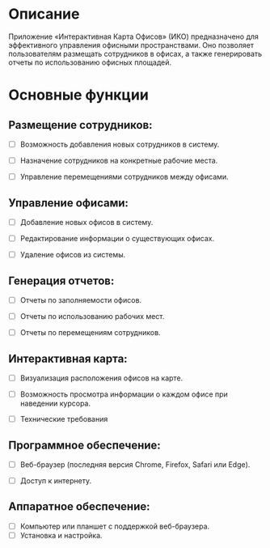 # Описание
Приложение «Интерактивная Карта Офисов» (ИКО) предназначено для эффективного управления офисными пространствами. Оно позволяет пользователям размещать сотрудников в офисах, а также генерировать отчеты по использованию офисных площадей.


# Основные функции
## Размещение сотрудников:

- [ ] Возможность добавления новых сотрудников в систему.
- [ ] Назначение сотрудников на конкретные рабочие места.
- [ ] Управление перемещениями сотрудников между офисами.


## Управление офисами:

- [ ] Добавление новых офисов в систему.
- [ ] Редактирование информации о существующих офисах.
- [ ] Удаление офисов из системы.


## Генерация отчетов:

- [ ] Отчеты по заполняемости офисов.
- [ ] Отчеты по использованию рабочих мест.
- [ ] Отчеты по перемещениям сотрудников.


## Интерактивная карта:

- [ ] Визуализация расположения офисов на карте.
- [ ] Возможность просмотра информации о каждом офисе при наведении курсора.
- [ ] Технические требования


## Программное обеспечение:

- [ ] Веб-браузер (последняя версия Chrome, Firefox, Safari или Edge).
- [ ] Доступ к интернету.


## Аппаратное обеспечение:

- [ ] Компьютер или планшет с поддержкой веб-браузера.
- [ ] Установка и настройка.